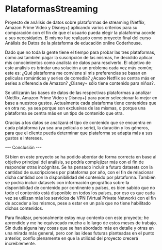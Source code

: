 # PlataformasStreaming
Proyecto de análisis de datos sobre plataformas de streaming (Netflix, Amazon Prime Video y Disney+) aplicando varios criterios para su comparación con el fin de que el usuario pueda elegir la plataforma acorde a sus necesidades. El mismo fue realizado como proyecto final del curso Análisis de Datos de la plataforma de educación online Coderhouse.

Dado que no toda la gente tiene el tiempo para probar las tres plataformas, como así también pagar la suscripción de las mismas, he decidido aplicar mis conocimientos como analista de datos para resolverlo.
El objetivo de este análisis es brindar una solución a un problema cada vez más común; este es: ¿Qué plataforma me conviene si mis preferencias se basan en películas románticas y series de comedia? ¿Acaso Netflix se centra más en series a diferencia de Amazon? ¿Disney+ sólo tiene contenido para niños?.

Se utilizarán las bases de datos de las respectivas plataformas a analizar (Netflix, Amazon Prime Video y Disney+) para poder seleccionar la mejor en base a nuestros gustos. Actualmente cada plataforma tiene contenidos que en otra no, ya sea porque son exclusivas de las mismas, o porque una plataforma se centra 
más en un tipo de contenido que otra.

Gracias a los datos se analizará el tipo de contenido que se encuentra en cada plataforma (ya sea una película o serie), la duración y los géneros, para que el cliente pueda determinar que plataforma se adapta más a sus gustos e intereses.

--- Conclusión ---

Si bien en este proyecto se ha podido abordar de forma correcta en base al objetivo principal del análisis, se podría complejizar más con el fin de responder otras incógnitas. Se ha pensado incluir a futuro datasets con la cantidad de suscripciones por plataforma por año, con el fin de relacionar dicha cantidad con la disponibilidad del contenido por plataforma. 
También se podría incluir datasets con información geográfica sobre la disponibilidad de contenido por continente y países, es bien sabido que no todo el contenido está disponible en todos los países, por eso es que cada vez se utilizan más los servicios de VPN (Virtual Private Network) con el fin de acceder a los mismos, pese a estar en un país que no tiene habilitado dichos contenidos.

Para finalizar, personalmente estoy muy contento con este proyecto; he aprendido y me he equivocado mucho a lo largo de estos meses de trabajo. Sin duda alguna hay cosas que se han abordado más en detalle y otras en una mirada más general, pero con las ideas futuras planteadas en el punto anterior, confío plenamente en que la utilidad del proyecto crecerá increíblemente.
